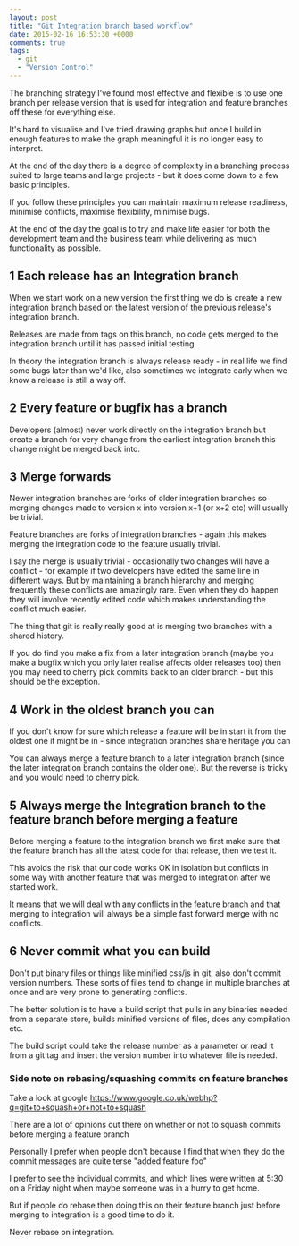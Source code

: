 ```yaml
---
layout: post
title: "Git Integration branch based workflow"
date: 2015-02-16 16:53:30 +0000
comments: true
tags:
  - git
  - "Version Control"
---
```


The branching strategy I've found most effective and flexible is to use one branch per release version that is used for integration and feature branches off these for everything else.

It's hard to visualise and I've tried drawing graphs but once I build in enough features to make the graph meaningful it is no longer easy to interpret.

At the end of the day there is a degree of complexity in a branching process suited to large teams and large projects - but it does come down to a few basic principles.

If you follow these principles you can maintain maximum release readiness, minimise conflicts, maximise flexibility, minimise bugs.

At the end of the day the goal is to try and make life easier for both the development team and the business team while delivering as much functionality as possible.

## 1 Each release has an Integration branch

When we start work on a new version the first thing we do is create a new integration branch based on the latest version of the previous release's integration branch.

Releases are made from tags on this branch, no code gets merged to the integration branch until it has passed initial testing.

In theory the integration branch is always release ready - in real life we find some bugs later than we'd like, also sometimes we integrate early when we know a release is still a way off.

## 2 Every feature or bugfix has a branch

Developers (almost) never work directly on the integration branch but create a branch for very change from the earliest integration branch this change might be merged back into.

## 3 Merge forwards

Newer integration branches are forks of older integration branches so merging changes made to version x into version x+1 (or x+2 etc) will usually be trivial.

Feature branches are forks of integration branches - again this makes merging the integration code to the feature usually trivial.

I say the merge is usually trivial - occasionally two changes will have a conflict - for example if two developers have edited the same line in different ways. But by maintaining a branch hierarchy and merging frequently these conflicts are amazingly rare. Even when they do happen they will involve recently edited code which makes understanding the conflict much easier.

The thing that git is really really good at is merging two branches with a shared history.

If you do find you make a fix from a later integration branch (maybe you make a bugfix which you only later realise affects older releases too) then you may need to cherry pick commits back to an older branch - but this should be the exception.

## 4 Work in the oldest branch you can

If you don't know for sure which release a feature will be in start it from the oldest one it might be in - since integration branches share heritage you can

You can always merge a feature branch to a later integration branch (since the later integration branch contains the older one). But the reverse is tricky and you would need to cherry pick.

## 5 Always merge the Integration branch to the feature branch before merging a feature

Before merging a feature to the integration branch we first make sure that the feature branch has all the latest code for that release, then we test it.

This avoids the risk that our code works OK in isolation but conflicts in some way with another feature that was merged to integration after we started work.

It means that we will deal with any conflicts in the feature branch and that merging to integration will always be a simple fast forward merge with no conflicts.

## 6 Never commit what you can build

Don't put binary files or things like minified css/js in git, also don't commit version numbers. These sorts of files tend to change in multiple branches at once and are very prone to generating conflicts.

The better solution is to have a build script that pulls in any binaries needed from a separate store, builds minified versions of files, does any compilation etc.

The build script could take the release number as a parameter or read it from a git tag and insert the version number into whatever file is needed.

### Side note on rebasing/squashing commits on feature branches

Take a look at google https://www.google.co.uk/webhp?q=git+to+squash+or+not+to+squash

There are a lot of opinions out there on whether or not to squash commits before merging a feature branch

Personally I prefer when people don't because I find that when they do the commit messages are quite terse "added feature foo"

I prefer to see the individual commits, and which lines were written at 5:30 on a Friday night when maybe someone was in a hurry to get home.

But if people do rebase then doing this on their feature branch just before merging to integration is a good time to do it.

Never rebase on integration.
